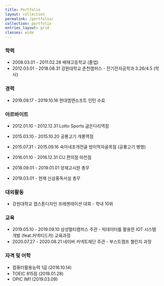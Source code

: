 ```yaml
---
title: Portfolio
layout: collection
permalink: /portfolio/
collection: portfolio
entries_layout: grid
classes: wide
---
```




### 학력

- 2008.03.01 - 2011.02.28  배재고등학교 (졸업)
- 2012.03.01 - 2018.08.31  강원대학교 춘천캠퍼스 - 전기전자공학과 3.26/4.5 (학사)



### 경력

- 2019.09.17 - 2019.10.16  현대엠엔소프트 인턴 수료



### 아르바이트

- 2012.01.10 - 2012.12.31  Lotto Sports 굽은다리역점

- 2015.03.10 - 2015.10.20  공룡고기 개롱역점
- 2015.07.31 - 2015.09.16  숙이네조개전골 방이먹자골목점 (공룡고기 병행)
- 2016.01.10 - 2016.12.31  CU 편의점 마천점

- 2018.09.01 - 2019.01.01  양재고시원 총무

- 2019.03.01 - 현재  신삼풍독서실 총무



### 대외활동

- 강원대학교 캡스톤디자인 프레젠테이션 대회 - 학내 10위



### 교육

- 2019.05.10 - 2019.09.10  삼성멀티캠퍼스 주관 - 빅데이터를 활용한 IOT 시스템 개발 (feat.커넥티드카) 교육과정
- 2020.07.27 - 2020.08.21  네이버 커넥트재단 주관 - 부스트캠프 챌린지 과정



### 자격 및 어학

- 컴퓨터활용능력 1급 (2016.10.14)
- TOEIC 815점 (2018.01.28)
- OPIC IM1 (2019.03.09)

